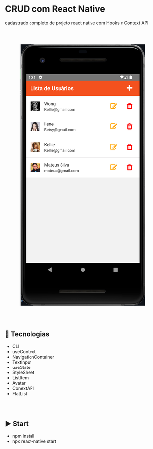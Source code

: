 # CRUD com React Native
cadastrado completo de projeto react native com Hooks e Context API

<br><br>

<div align="center">
    <img src="app_crud_react_native.png">
</div>

<br><br>

## :rocket: Tecnologias

<ul>
  <li>CLI</li>
  <li>useContext</li>
  <li>NavigationContainer</li>
  <li>TextInput</li>
  <li>useState</li>
  <li>StyleSheet</li>
  <li>ListItem</li>
  <li>Avatar</li>
  <li>ConextAPI</li>
  <li>FlatList</li>
</ul>

<br><br>

## :arrow_forward: Start
<ul>
  <li>npm install</li>
  <li>npx react-native start</li>
</ul>
